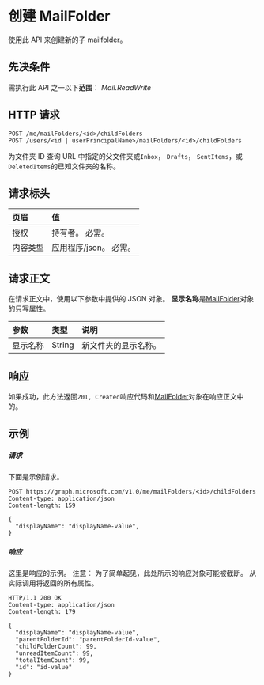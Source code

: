 # <a name="create-mailfolder"></a>创建 MailFolder

使用此 API 来创建新的子 mailfolder。

## <a name="prerequisites"></a>先决条件
需执行此 API 之一以下**范围**︰ *Mail.ReadWrite*
## <a name="http-request"></a>HTTP 请求
<!-- { "blockType": "ignored" } -->
```http
POST /me/mailFolders/<id>/childFolders
POST /users/<id | userPrincipalName>/mailFolders/<id>/childFolders
```

为文件夹 ID 查询 URL 中指定的父文件夹或`Inbox`， `Drafts`， `SentItems`，或`DeletedItems`的已知文件夹的名称。

## <a name="request-headers"></a>请求标头
| 页眉       | 值 |
|:---------------|:--------|
| 授权  | 持有者<token>。 必需。  |
| 内容类型  | 应用程序/json。 必需。  |

## <a name="request-body"></a>请求正文
在请求正文中，使用以下参数中提供的 JSON 对象。 **显示名称**是[MailFolder](../resources/mailfolder.md)对象的只写属性。

| 参数    | 类型   |说明|
|:---------------|:--------|:----------|
|显示名称|String|新文件夹的显示名称。|

## <a name="response"></a>响应
如果成功，此方法返回`201, Created`响应代码和[MailFolder](../resources/mailfolder.md)对象在响应正文中的。

## <a name="example"></a>示例
##### <a name="request"></a>请求
下面是示例请求。
<!-- {
  "blockType": "request",
  "name": "create_mailfolder_from_mailfolder"
}-->
```http
POST https://graph.microsoft.com/v1.0/me/mailFolders/<id>/childFolders
Content-type: application/json
Content-length: 159

{
  "displayName": "displayName-value",
}
```

##### <a name="response"></a>响应
这里是响应的示例。 注意︰ 为了简单起见，此处所示的响应对象可能被截断。 从实际调用将返回的所有属性。
<!-- {
  "blockType": "response",
  "truncated": true,
  "@odata.type": "microsoft.graph.mailFolder"
} -->
```http
HTTP/1.1 200 OK
Content-type: application/json
Content-length: 179

{
  "displayName": "displayName-value",
  "parentFolderId": "parentFolderId-value",
  "childFolderCount": 99,
  "unreadItemCount": 99,
  "totalItemCount": 99,
  "id": "id-value"
}
```

<!-- uuid: 8fcb5dbc-d5aa-4681-8e31-b001d5168d79
2015-10-25 14:57:30 UTC -->
<!-- {
  "type": "#page.annotation",
  "description": "Create MailFolder",
  "keywords": "",
  "section": "documentation",
  "tocPath": ""
}-->
